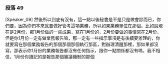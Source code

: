 ### 段落 49

[Speaker_09] 然後所以到底有沒有，這一點以後秘書是不是只是做會診而已，你們要，因為你們本來就要做好管考這項業務，所以如果業務單位在那個，比如說現在是2月份，那1月份做的一些成果，寫在1月份的，2月份要做的事情寫在2月份，但是你1月份一定有做業務報告嘛，那一定有一些指示事項是有後續要辦理的，你就要寫在那個業務報告的那個那個那個執行那區，對辦理清醒那裡，那如果都沒寫，那表示你1月份的業務報告都沒有任何指示，跟你一點關係都沒有嗎，我不相信，1月份你讀記的是報告那個審議機制的那個